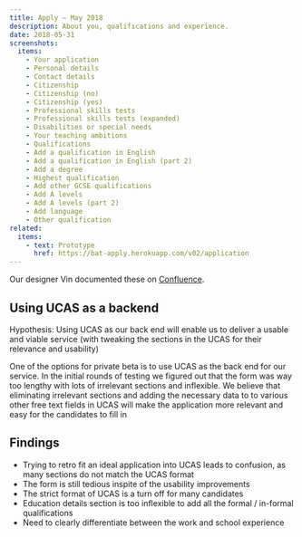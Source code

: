 ```yaml
---
title: Apply – May 2018
description: About you, qualifications and experience.
date: 2018-05-31
screenshots:
  items:
    - Your application
    - Personal details
    - Contact details
    - Citizenship
    - Citizenship (no)
    - Citizenship (yes)
    - Professional skills tests
    - Professional skills tests (expanded)
    - Disabilities or special needs
    - Your teaching ambitions
    - Qualifications
    - Add a qualification in English
    - Add a qualification in English (part 2)
    - Add a degree
    - Highest qualification
    - Add other GCSE qualifications
    - Add A levels
    - Add A levels (part 2)
    - Add language
    - Other qualification
related:
  items:
    - text: Prototype
      href: https://bat-apply.herokuapp.com/v02/application
---
```


Our designer Vin documented these on [Confluence](https://dfedigital.atlassian.net/wiki/spaces/BaT/pages/279314433/Designs).

## Using UCAS as a backend

Hypothesis: Using UCAS as our back end will enable us to deliver a usable and viable service (with tweaking the sections in the UCAS for their relevance and usability)

One of the options for private beta is to use UCAS as the back end for our service. In the initial rounds of testing we figured out that the form was way too lengthy with lots of irrelevant sections and inflexible. We believe that eliminating irrelevant sections and adding the necessary data to to various other free text fields in UCAS will make the application more relevant and easy for the candidates to fill in

## Findings

* Trying to retro fit an ideal application into UCAS leads to confusion, as many sections do not match the UCAS format
* The form is still tedious inspite of the usability improvements
* The strict format of UCAS is a turn off for many candidates
* Education details section is too inflexible to add all the formal / in-formal qualifications
* Need to clearly differentiate between the work and school experience
